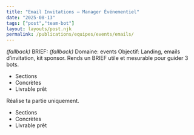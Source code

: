 ```yaml
---
title: "Email Invitations — Manager Événementiel"
date: "2025-08-13"
tags: ["post","team-bot"]
layout: layouts/post.njk
permalink: /publications/equipes/events/emails/
---
```

*(fallback)* BRIEF:
*(fallback)* Domaine: events
Objectif: Landing, emails d’invitation, kit sponsor.
Rends un BRIEF utile et mesurable pour guider 3 bots.

- Sections
- Concrètes
- Livrable prêt

Réalise ta partie uniquement.

- Sections
- Concrètes
- Livrable prêt
